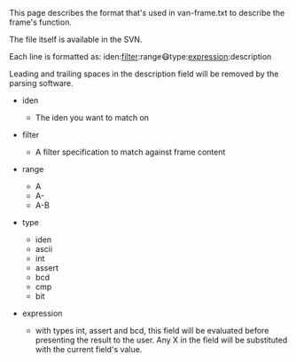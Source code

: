 This page describes the format that's used in van-frame.txt
to describe the frame's function.

The file itself is available in the SVN.

Each line is formatted as:
iden:[filter](filter.md):range:mask:type:[expression](expression.md):description

Leading and trailing spaces in the description field will be removed by the parsing software.

  * iden
    * The iden you want to match on

  * filter
    * A filter specification to match against frame content

  * range
    * A
    * A-
    * A-B

  * type
    * iden
    * ascii
    * int
    * assert
    * bcd
    * cmp
    * bit

  * expression
    * with types int, assert and bcd, this field will be evaluated before presenting the result to the user. Any X in the field will be substituted with the current field's value.
